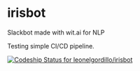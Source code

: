 # irisbot
Slackbot made with wit.ai for NLP

Testing simple CI/CD pipeline.

[![Codeship Status for leonelgordillo/irisbot](https://app.codeship.com/projects/8066ea50-4069-0137-d542-0a76a8d3365c/status?branch=master)](https://app.codeship.com/projects/335863)
